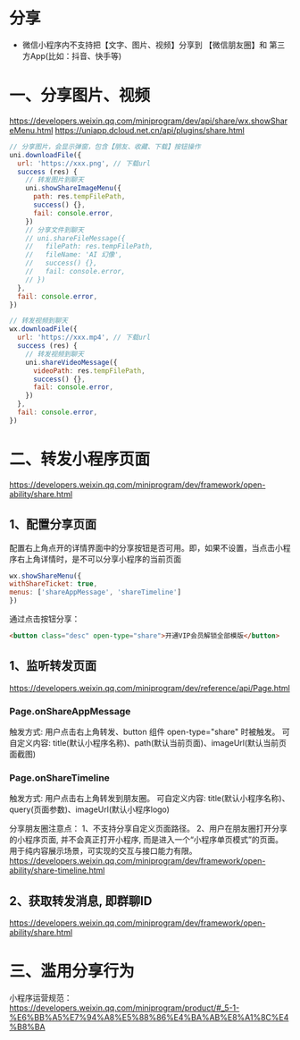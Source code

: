 # 分享

* 微信小程序内不支持把【文字、图片、视频】分享到 【微信朋友圈】和 第三方App(比如：抖音、快手等)

# 一、分享图片、视频
<https://developers.weixin.qq.com/miniprogram/dev/api/share/wx.showShareMenu.html>
<https://uniapp.dcloud.net.cn/api/plugins/share.html>

```js
// 分享图片，会显示弹窗，包含【朋友、收藏、下载】按钮操作
uni.downloadFile({
  url: 'https://xxx.png', // 下载url
  success (res) {
    // 转发图片到聊天
    uni.showShareImageMenu({
      path: res.tempFilePath,
      success() {},
      fail: console.error,
    })
    // 分享文件到聊天
    // uni.shareFileMessage({
    //   filePath: res.tempFilePath,
    //   fileName: 'AI 幻像',
    //   success() {},
    //   fail: console.error,
    // })
  },
  fail: console.error,
})

// 转发视频到聊天
wx.downloadFile({
  url: 'https://xxx.mp4', // 下载url
  success (res) {
    // 转发视频到聊天
    uni.shareVideoMessage({
      videoPath: res.tempFilePath,
      success() {},
      fail: console.error,
    })
  },
  fail: console.error,
})
```

# 二、转发小程序页面

<https://developers.weixin.qq.com/miniprogram/dev/framework/open-ability/share.html>

## 1、配置分享页面
配置右上角点开的详情界面中的分享按钮是否可用。即，如果不设置，当点击小程序右上角详情时，是不可以分享小程序的当前页面
```js
wx.showShareMenu({
withShareTicket: true,
menus: ['shareAppMessage', 'shareTimeline']
})
```
通过点击按钮分享：
```html
<button class="desc" open-type="share">开通VIP会员解锁全部模版</button>
```

## 1、监听转发页面
<https://developers.weixin.qq.com/miniprogram/dev/reference/api/Page.html>

### Page.onShareAppMessage
触发方式: 用户点击右上角转发、button 组件 open-type="share" 时被触发。
可自定义内容: title(默认小程序名称)、path(默认当前页面)、imageUrl(默认当前页面截图)

### Page.onShareTimeline
触发方式: 用户点击右上角转发到朋友圈。
可自定义内容: title(默认小程序名称)、query(页面参数)、imageUrl(默认小程序logo)

分享朋友圈注意点：
  1、不支持分享自定义页面路径。
  2、用户在朋友圈打开分享的小程序页面, 并不会真正打开小程序, 而是进入一个“小程序单页模式”的页面。
  用于纯内容展示场景，可实现的交互与接口能力有限。<https://developers.weixin.qq.com/miniprogram/dev/framework/open-ability/share-timeline.html>

## 2、获取转发消息, 即群聊ID
<https://developers.weixin.qq.com/miniprogram/dev/framework/open-ability/share.html>


# 三、滥用分享行为
小程序运营规范：<https://developers.weixin.qq.com/miniprogram/product/#_5-1-%E6%BB%A5%E7%94%A8%E5%88%86%E4%BA%AB%E8%A1%8C%E4%B8%BA>





